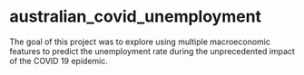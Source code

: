 # australian_covid_unemployment
The goal of this project was to explore using multiple macroeconomic features to predict the unemployment rate during the unprecedented impact of the COVID 19 epidemic. 
